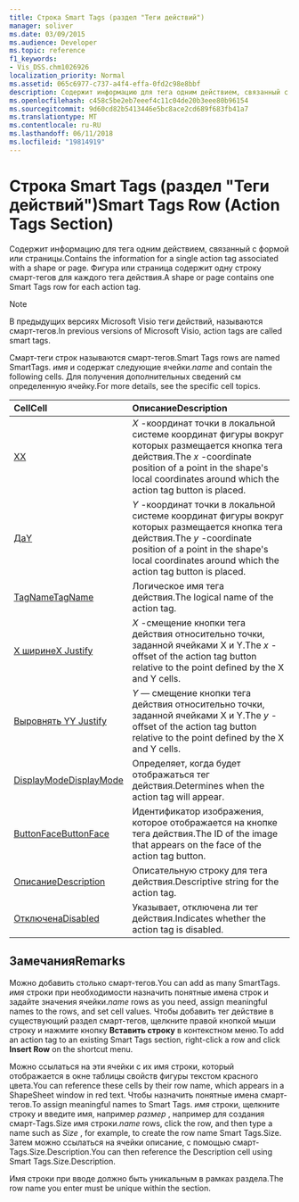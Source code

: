 ```yaml
---
title: Строка Smart Tags (раздел "Теги действий")
manager: soliver
ms.date: 03/09/2015
ms.audience: Developer
ms.topic: reference
f1_keywords:
- Vis_DSS.chm1026926
localization_priority: Normal
ms.assetid: 065c6977-c737-a4f4-effa-0fd2c98e8bbf
description: Содержит информацию для тега одним действием, связанный с формой или страницы. Фигура или страница содержит одну строку смарт-тегов для каждого тега действия.
ms.openlocfilehash: c458c5be2eb7eeef4c11c04de20b3eee80b96154
ms.sourcegitcommit: 9d60cd82b5413446e5bc8ace2cd689f683fb41a7
ms.translationtype: MT
ms.contentlocale: ru-RU
ms.lasthandoff: 06/11/2018
ms.locfileid: "19814919"
---
```

# <a name="smart-tags-row-action-tags-section"></a><span data-ttu-id="26929-104">Строка Smart Tags (раздел "Теги действий")</span><span class="sxs-lookup"><span data-stu-id="26929-104">Smart Tags Row (Action Tags Section)</span></span>

<span data-ttu-id="26929-105">Содержит информацию для тега одним действием, связанный с формой или страницы.</span><span class="sxs-lookup"><span data-stu-id="26929-105">Contains the information for a single action tag associated with a shape or page.</span></span> <span data-ttu-id="26929-106">Фигура или страница содержит одну строку смарт-тегов для каждого тега действия.</span><span class="sxs-lookup"><span data-stu-id="26929-106">A shape or page contains one Smart Tags row for each action tag.</span></span>
  
> [!NOTE]
> <span data-ttu-id="26929-107">В предыдущих версиях Microsoft Visio теги действий, называются смарт-тегов.</span><span class="sxs-lookup"><span data-stu-id="26929-107">In previous versions of Microsoft Visio, action tags are called smart tags.</span></span> 
  
<span data-ttu-id="26929-108">Смарт-теги строк называются смарт-тегов.</span><span class="sxs-lookup"><span data-stu-id="26929-108">Smart Tags rows are named SmartTags.</span></span> <span data-ttu-id="26929-109">*имя* и содержат следующие ячейки.</span><span class="sxs-lookup"><span data-stu-id="26929-109">*name*  and contain the following cells.</span></span> <span data-ttu-id="26929-110">Для получения дополнительных сведений см определенную ячейку.</span><span class="sxs-lookup"><span data-stu-id="26929-110">For more details, see the specific cell topics.</span></span> 
  
|<span data-ttu-id="26929-111">**Cell**</span><span class="sxs-lookup"><span data-stu-id="26929-111">**Cell**</span></span>|<span data-ttu-id="26929-112">**Описание**</span><span class="sxs-lookup"><span data-stu-id="26929-112">**Description**</span></span>|
|:-----|:-----|
|[<span data-ttu-id="26929-113">X</span><span class="sxs-lookup"><span data-stu-id="26929-113">X</span></span>](x-cell-action-tags-section.md) <br/> |<span data-ttu-id="26929-114">*X* -координат точки в локальной системе координат фигуры вокруг которых размещается кнопка тега действия.</span><span class="sxs-lookup"><span data-stu-id="26929-114">The  *x*  -coordinate position of a point in the shape's local coordinates around which the action tag button is placed.</span></span>  <br/> |
|[<span data-ttu-id="26929-115">Да</span><span class="sxs-lookup"><span data-stu-id="26929-115">Y</span></span>](y-cell-action-tags-section.md) <br/> |<span data-ttu-id="26929-116">*Y* -координат точки в локальной системе координат фигуры вокруг которых размещается кнопка тега действия.</span><span class="sxs-lookup"><span data-stu-id="26929-116">The  *y*  -coordinate position of a point in the shape's local coordinates around which the action tag button is placed.</span></span>  <br/> |
|[<span data-ttu-id="26929-117">TagName</span><span class="sxs-lookup"><span data-stu-id="26929-117">TagName</span></span>](tagname-cell-action-tags-section.md) <br/> |<span data-ttu-id="26929-118">Логическое имя тега действия.</span><span class="sxs-lookup"><span data-stu-id="26929-118">The logical name of the action tag.</span></span>  <br/> |
|[<span data-ttu-id="26929-119">X ширине</span><span class="sxs-lookup"><span data-stu-id="26929-119">X Justify</span></span>](x-justify-cell-action-tags-section.md) <br/> |<span data-ttu-id="26929-120">*X* -смещение кнопки тега действия относительно точки, заданной ячейками X и Y.</span><span class="sxs-lookup"><span data-stu-id="26929-120">The  *x*  -offset of the action tag button relative to the point defined by the X and Y cells.</span></span>  <br/> |
|[<span data-ttu-id="26929-121">Выровнять Y</span><span class="sxs-lookup"><span data-stu-id="26929-121">Y Justify</span></span>](y-justify-cell-action-tags-section.md) <br/> |<span data-ttu-id="26929-122">*Y* — смещение кнопки тега действия относительно точки, заданной ячейками X и Y.</span><span class="sxs-lookup"><span data-stu-id="26929-122">The  *y*  -offset of the action tag button relative to the point defined by the X and Y cells.</span></span>  <br/> |
|[<span data-ttu-id="26929-123">DisplayMode</span><span class="sxs-lookup"><span data-stu-id="26929-123">DisplayMode</span></span>](displaymode-cell-action-tags-section.md) <br/> |<span data-ttu-id="26929-124">Определяет, когда будет отображаться тег действия.</span><span class="sxs-lookup"><span data-stu-id="26929-124">Determines when the action tag will appear.</span></span>  <br/> |
|[<span data-ttu-id="26929-125">ButtonFace</span><span class="sxs-lookup"><span data-stu-id="26929-125">ButtonFace</span></span>](buttonface-cell-action-tags-section.md) <br/> |<span data-ttu-id="26929-126">Идентификатор изображения, которое отображается на кнопке тега действия.</span><span class="sxs-lookup"><span data-stu-id="26929-126">The ID of the image that appears on the face of the action tag button.</span></span>  <br/> |
|[<span data-ttu-id="26929-127">Описание</span><span class="sxs-lookup"><span data-stu-id="26929-127">Description</span></span>](description-cell-action-tags-section.md) <br/> |<span data-ttu-id="26929-128">Описательную строку для тега действия.</span><span class="sxs-lookup"><span data-stu-id="26929-128">Descriptive string for the action tag.</span></span>  <br/> |
|[<span data-ttu-id="26929-129">Отключена</span><span class="sxs-lookup"><span data-stu-id="26929-129">Disabled</span></span>](disabled-cell-action-tags-section.md) <br/> |<span data-ttu-id="26929-130">Указывает, отключена ли тег действия.</span><span class="sxs-lookup"><span data-stu-id="26929-130">Indicates whether the action tag is disabled.</span></span>  <br/> |
   
## <a name="remarks"></a><span data-ttu-id="26929-131">Замечания</span><span class="sxs-lookup"><span data-stu-id="26929-131">Remarks</span></span>

 <span data-ttu-id="26929-132">Можно добавить столько смарт-тегов.</span><span class="sxs-lookup"><span data-stu-id="26929-132">You can add as many SmartTags.</span></span>  <span data-ttu-id="26929-133">*имя* строки при необходимости назначить понятные имена строк и задайте значения ячейки.</span><span class="sxs-lookup"><span data-stu-id="26929-133">*name*  rows as you need, assign meaningful names to the rows, and set cell values.</span></span> <span data-ttu-id="26929-134">Чтобы добавить тег действие в существующий раздел смарт-тегов, щелкните правой кнопкой мыши строку и нажмите кнопку **Вставить строку** в контекстном меню.</span><span class="sxs-lookup"><span data-stu-id="26929-134">To add an action tag to an existing Smart Tags section, right-click a row and click **Insert Row** on the shortcut menu.</span></span> 
  
<span data-ttu-id="26929-135">Можно ссылаться на эти ячейки с их имя строки, который отображается в окне таблицы свойств фигуры текстом красного цвета.</span><span class="sxs-lookup"><span data-stu-id="26929-135">You can reference these cells by their row name, which appears in a ShapeSheet window in red text.</span></span> <span data-ttu-id="26929-136">Чтобы назначить понятные имена смарт-тегов.</span><span class="sxs-lookup"><span data-stu-id="26929-136">To assign meaningful names to Smart Tags.</span></span> <span data-ttu-id="26929-137">*имя* строки, щелкните строку и введите имя, например *размер* , например для создания смарт-Tags.Size имя строки.</span><span class="sxs-lookup"><span data-stu-id="26929-137">*name*  rows, click the row, and then type a name such as  *Size*  , for example, to create the row name Smart Tags.Size.</span></span> <span data-ttu-id="26929-138">Затем можно ссылаться на ячейки описание, с помощью смарт-Tags.Size.Description.</span><span class="sxs-lookup"><span data-stu-id="26929-138">You can then reference the Description cell using Smart Tags.Size.Description.</span></span> 
  
<span data-ttu-id="26929-139">Имя строки при вводе должно быть уникальным в рамках раздела.</span><span class="sxs-lookup"><span data-stu-id="26929-139">The row name you enter must be unique within the section.</span></span>
  

